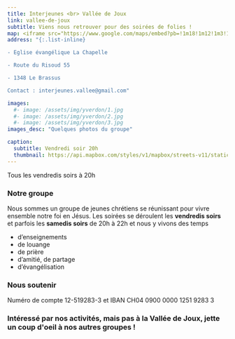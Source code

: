 ```yaml
---
title: Interjeunes <br> Vallée de Joux
link: vallee-de-joux
subtitle: Viens nous retrouver pour des soirées de folies !
map: <iframe src="https://www.google.com/maps/embed?pb=!1m18!1m12!1m3!1d2741.5473292903885!2d6.214091015595756!3d46.596185479130725!2m3!1f0!2f0!3f0!3m2!1i1024!2i768!4f13.1!3m3!1m2!1s0x478c5252487ba88b%3A0x69f3cc73c2ba304c!2sInterjeunes%20Vall%C3%A9e%20de%20Joux!5e0!3m2!1sen!2sch!4v1631278478607!5m2!1sen!2sch" width="100%" height="250" style="border:0;" allowfullscreen="" loading="lazy"></iframe>
address: "{:.list-inline}

- Eglise évangélique La Chapelle

- Route du Risoud 55

- 1348 Le Brassus

Contact : interjeunes.vallee@gmail.com"

images:
  #- image: /assets/img/yverdon/1.jpg
  #- image: /assets/img/yverdon/2.jpg
  #- image: /assets/img/yverdon/3.jpg
images_desc: "Quelques photos du groupe"

caption:
  subtitle: Vendredi soir 20h
  thumbnail: https://api.mapbox.com/styles/v1/mapbox/streets-v11/static/pin-l+acd103(6.214091,46.5961892)/6.214091,46.5961892,9,0/300x200@2x?access_token=pk.eyJ1Ijoidnd2dyIsImEiOiJja284dnNrNzYxamduMnhteTlqajV5Z2cxIn0.Q3rPhwNzrpLEN6oQcwi17A
---
```

Tous les vendredis soirs à 20h
### Notre groupe

Nous sommes un groupe de jeunes chrétiens se réunissant pour vivre ensemble notre foi en Jésus. Les soirées se déroulent les **vendredis soirs** et parfois les **samedis soirs** de 20h à 22h et nous y vivons des temps

  -  d’enseignements
  -  de louange
  -  de prière
  -  d’amitié, de partage
  -  d’évangélisation

### Nous soutenir

Numéro de compte 12-519283-3 et IBAN CH04 0900 0000 1251 9283 3 

### Intéressé par nos activités, mais pas à la Vallée de Joux, jette un coup d'oeil à nos autres groupes !
